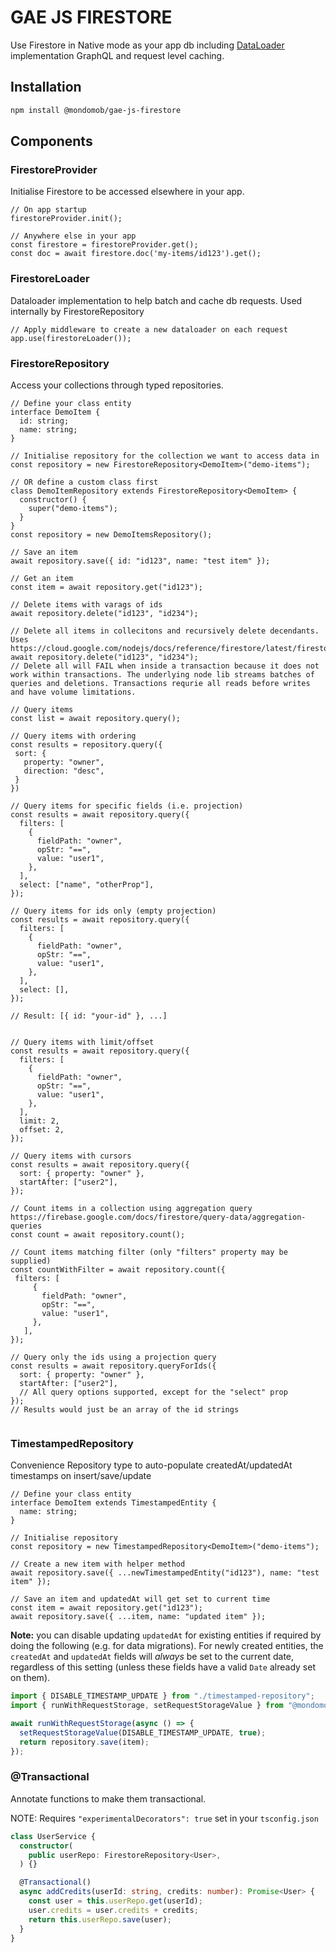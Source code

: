 # GAE JS FIRESTORE

Use Firestore in Native mode as your app db including [DataLoader](https://github.com/graphql/dataloader) implementation GraphQL
 and request level caching.
## Installation

```sh
npm install @mondomob/gae-js-firestore
```

## Components

### FirestoreProvider
Initialise Firestore to be accessed elsewhere in your app.

```
// On app startup
firestoreProvider.init();

// Anywhere else in your app
const firestore = firestoreProvider.get();
const doc = await firestore.doc('my-items/id123').get();
```

### FirestoreLoader
Dataloader implementation to help batch and cache db requests. Used internally by FirestoreRepository

```
// Apply middleware to create a new dataloader on each request
app.use(firestoreLoader());
```

### FirestoreRepository
Access your collections through typed repositories.

```
// Define your class entity
interface DemoItem {
  id: string;
  name: string;
}

// Initialise repository for the collection we want to access data in
const repository = new FirestoreRepository<DemoItem>("demo-items");

// OR define a custom class first
class DemoItemRepository extends FirestoreRepository<DemoItem> {
  constructor() {
    super("demo-items");
  }
}
const repository = new DemoItemsRepository();

// Save an item
await repository.save({ id: "id123", name: "test item" });

// Get an item
const item = await repository.get("id123");

// Delete items with varags of ids
await repository.delete("id123", "id234");

// Delete all items in collecitons and recursively delete decendants. Uses https://cloud.google.com/nodejs/docs/reference/firestore/latest/firestore/firestore#_google_cloud_firestore_Firestore_recursiveDelete_member_1_
await repository.delete("id123", "id234");
// Delete all will FAIL when inside a transaction because it does not work within transactions. The underlying node lib streams batches of queries and deletions. Transactions requrie all reads before writes and have volume limitations.

// Query items
const list = await repository.query();

// Query items with ordering
const results = repository.query({
 sort: {
   property: "owner",
   direction: "desc",
 }
})

// Query items for specific fields (i.e. projection)
const results = await repository.query({
  filters: [
    {
      fieldPath: "owner",
      opStr: "==",
      value: "user1",
    },
  ],
  select: ["name", "otherProp"],
});

// Query items for ids only (empty projection)
const results = await repository.query({
  filters: [
    {
      fieldPath: "owner",
      opStr: "==",
      value: "user1",
    },
  ],
  select: [],
});

// Result: [{ id: "your-id" }, ...]


// Query items with limit/offset
const results = await repository.query({
  filters: [
    {
      fieldPath: "owner",
      opStr: "==",
      value: "user1",
    },
  ],
  limit: 2,
  offset: 2,
});

// Query items with cursors
const results = await repository.query({
  sort: { property: "owner" },
  startAfter: ["user2"],
});

// Count items in a collection using aggregation query https://firebase.google.com/docs/firestore/query-data/aggregation-queries
const count = await repository.count();

// Count items matching filter (only "filters" property may be supplied)
const countWithFilter = await repository.count({
 filters: [
     {
       fieldPath: "owner",
       opStr: "==",
       value: "user1",
     },
   ],
});

// Query only the ids using a projection query
const results = await repository.queryForIds({
  sort: { property: "owner" },
  startAfter: ["user2"],
  // All query options supported, except for the "select" prop
});
// Results would just be an array of the id strings


```

### TimestampedRepository
Convenience Repository type to auto-populate createdAt/updatedAt timestamps on insert/save/update

```
// Define your class entity
interface DemoItem extends TimestampedEntity {
  name: string;
}

// Initialise repository
const repository = new TimestampedRepository<DemoItem>("demo-items");

// Create a new item with helper method
await repository.save({ ...newTimestampedEntity("id123"), name: "test item" });

// Save an item and updatedAt will get set to current time
const item = await repository.get("id123");
await repository.save({ ...item, name: "updated item" });
```

**Note:** you can disable updating `updatedAt` for existing entities if required by doing the following (e.g. for data migrations). For newly created entities, 
the `createdAt` and `updatedAt` fields will _always_ be set to the current date, regardless of this setting (unless these fields have a valid `Date` already set on them).

```typescript
import { DISABLE_TIMESTAMP_UPDATE } from "./timestamped-repository";
import { runWithRequestStorage, setRequestStorageValue } from "@mondomob/gae-js-core";

await runWithRequestStorage(async () => {
  setRequestStorageValue(DISABLE_TIMESTAMP_UPDATE, true);
  return repository.save(item);
});
```

### @Transactional

Annotate functions to make them transactional.

NOTE: Requires `"experimentalDecorators": true` set in your `tsconfig.json`

```typescript
class UserService {
  constructor(
    public userRepo: FirestoreRepository<User>,
  ) {}

  @Transactional()
  async addCredits(userId: string, credits: number): Promise<User> {
    const user = this.userRepo.get(userId);
    user.credits = user.credits + credits;
    return this.userRepo.save(user);
  }
}
```
